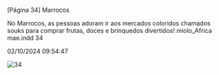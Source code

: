 [Página 34]
Marrocos

No Marrocos, as pessoas adoram ir aos mercados
coloridos chamados souks para comprar frutas,
doces e brinquedos divertidos!
miolo_Africa mae.indd 34

02/10/2024 09:54:47

![34](./img/page_34-01.jpg)
